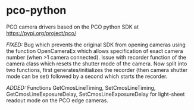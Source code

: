# pco-python

PCO camera drivers based on the PCO python SDK at https://pypi.org/project/pco/

*FIXED:* Bug which prevents the original SDK from opening cameras using the function OpenCameraEx which allows specification of exact camera number (when >1 camera connected). Issue with recorder function of the camera class which resets the shutter mode of the camera. Now split into two functions, first generates/initializes the recorder (then camera shutter mode can be set) followed by a second which starts the recorder.

*ADDED:* Functions GetCmosLineTiming, SetCmosLineTiming, GetCmosLineExposureDelay, SetCmosLineExposureDelay for light-sheet readout mode on the PCO edge cameras.
